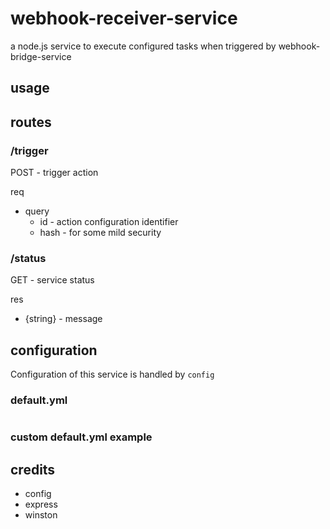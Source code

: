 webhook-receiver-service
===

a node.js service to execute configured tasks when triggered by webhook-bridge-service

## usage

## routes

### /trigger

POST - trigger action

req

- query
  - id - action configuration identifier
  - hash - for some mild security

### /status

GET - service status

res

- {string} - message

## configuration

Configuration of this service is handled by `config`

### default.yml

```yaml
```

### custom default.yml example

## credits

- config
- express
- winston
